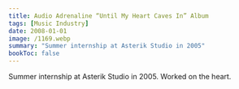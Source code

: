 ```yaml
---
title: Audio Adrenaline “Until My Heart Caves In” Album
tags: [Music Industry]
date: 2008-01-01
image: /1169.webp
summary: "Summer internship at Asterik Studio in 2005"
bookToc: false
---
```


Summer internship at Asterik Studio in 2005. Worked on the heart.